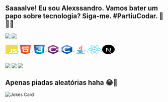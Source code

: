 ## Saaaalve! Eu sou Alexssandro. Vamos bater um papo sobre tecnologia? Siga-me. #PartiuCodar. 👋👨‍💻

 <div>
  <a href="https://github.com/Alexssandro-hub">
  <img height="180em" src="https://github-readme-stats.vercel.app/api?username=Alexssandro-hub&show_icons=true&theme=dark&include_all_commits=true&count_private=true"/>
  <img height="180em" src="https://github-readme-stats.vercel.app/api/top-langs/?username=Alexssandro-hub&layout=compact&langs_count=7&theme=dark"/>
</div>
<div style="display: inline_block"><br>
  <img align="center" alt="Alex-Js" height="30" width="40" src="https://raw.githubusercontent.com/devicons/devicon/master/icons/javascript/javascript-plain.svg">
  <img align="center" alt="Alex-HTML" height="30" width="40" src="https://raw.githubusercontent.com/devicons/devicon/master/icons/html5/html5-original.svg">
  <img align="center" alt="Alex-CSS" height="30" width="40" src="https://raw.githubusercontent.com/devicons/devicon/master/icons/css3/css3-original.svg">
  <img align="center" alt="Alex-Csharp" height="30" width="40" src="https://raw.githubusercontent.com/devicons/devicon/master/icons/csharp/csharp-original.svg">
 <img align="center" alt="Alex-C" height="30" width="40" src="https://raw.githubusercontent.com/devicons/devicon/master/icons/c/c-original.svg">
  <img align="center" alt="Alex-Java" height="30" width="40" src="https://raw.githubusercontent.com/devicons/devicon/master/icons/java/java-original.svg">
 <img align="center" alt="Alex-React" height="30" width="40" src="https://raw.githubusercontent.com/devicons/devicon/master/icons/react/react-original.svg">
 <img align="center" alt="Alex-Next" height="30" width="40" src="https://raw.githubusercontent.com/devicons/devicon/master/icons/nextjs/nextjs-original.svg">
</div>
  
  ##
  
 <div> 
  <a href="https://instagram.com/alekis.rt/" target="_blank"><img src="https://img.shields.io/badge/-Instagram-%23E4405F?style=for-the-badge&logo=instagram&logoColor=white" target="_blank"></a>
  <a href = "alexssandro.rodrigues.tabosa08@aluno.ifce.edu.br"><img src="https://img.shields.io/badge/-Gmail-%23333?style=for-the-badge&logo=gmail&logoColor=white" target="_blank"></a>
  <a href="https://www.linkedin.com/in/alexssandro-rodrigues-8b546a198/" target="_blank"><img src="https://img.shields.io/badge/-LinkedIn-%230077B5?style=for-the-badge&logo=linkedin&logoColor=white" target="_blank"></a>
  
</div>   
 
 ## Apenas piadas aleatórias haha 😂👻
 ![Jokes Card](https://readme-jokes.vercel.app/api)
